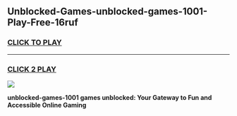 
## Unblocked-Games-unblocked-games-1001-Play-Free-16ruf
<h3>
<a href="https://premium76.site?title=unblocked-games-1001&ref=21A">CLICK TO PLAY</a></h3>
<hr>

<h3>
<a href="https://premium76.site?title=unblocked-games-1001&ref=21A">CLICK 2 PLAY</a>
  
</h3>

<a href="https://premium76.site?title=unblocked-games-1001&ref=21A"><img src="https://clearcache.store/games.png"></a>


**unblocked-games-1001 games unblocked: Your Gateway to Fun and Accessible Online Gaming**
